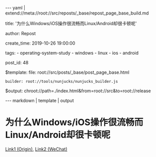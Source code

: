 --- yaml | extend://meta://root://src/reposts/_base/repost_page_base_build.md

title: '为什么Windows/iOS操作很流畅而Linux/Android却很卡顿呢'

author: Repost

create_time: 2019-10-26 19:00:00

tags:
    - operating-system-study
    - windows
    - linux
    - ios
    - android

post_id: 48

$template:
    file: root://src/posts/_base/post_page_base.html

    builder: root://tools/nunjucks/nunjucks_builder.js

$output: chroot://path=./index.html&from=root://src&to=root://release

--- markdown | template | output
# 为什么Windows/iOS操作很流畅而Linux/Android却很卡顿呢
[Link1 (Origin)](https://blog.csdn.net/dog250/article/details/96362789), [Link2 (WeChat)](https://mp.weixin.qq.com/s/2tkBhW8btWknRjlQ6o-azw)
